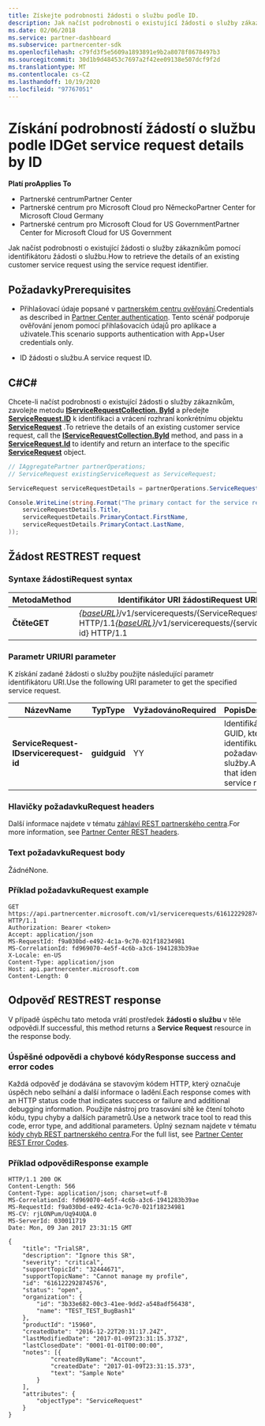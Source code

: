 ```yaml
---
title: Získejte podrobnosti žádosti o službu podle ID.
description: Jak načíst podrobnosti o existující žádosti o služby zákazníkům podle ID
ms.date: 02/06/2018
ms.service: partner-dashboard
ms.subservice: partnercenter-sdk
ms.openlocfilehash: c79fd3f5e5609a1893891e9b2a8078f8678497b3
ms.sourcegitcommit: 30d1b9d48453c7697a2f42ee09138e507dcf9f2d
ms.translationtype: MT
ms.contentlocale: cs-CZ
ms.lasthandoff: 10/19/2020
ms.locfileid: "97767051"
---
```

# <a name="get-service-request-details-by-id"></a><span data-ttu-id="56f5d-103">Získání podrobností žádostí o službu podle ID</span><span class="sxs-lookup"><span data-stu-id="56f5d-103">Get service request details by ID</span></span>

<span data-ttu-id="56f5d-104">**Platí pro**</span><span class="sxs-lookup"><span data-stu-id="56f5d-104">**Applies To**</span></span>

- <span data-ttu-id="56f5d-105">Partnerské centrum</span><span class="sxs-lookup"><span data-stu-id="56f5d-105">Partner Center</span></span>
- <span data-ttu-id="56f5d-106">Partnerské centrum pro Microsoft Cloud pro Německo</span><span class="sxs-lookup"><span data-stu-id="56f5d-106">Partner Center for Microsoft Cloud Germany</span></span>
- <span data-ttu-id="56f5d-107">Partnerské centrum pro Microsoft Cloud for US Government</span><span class="sxs-lookup"><span data-stu-id="56f5d-107">Partner Center for Microsoft Cloud for US Government</span></span>

<span data-ttu-id="56f5d-108">Jak načíst podrobnosti o existující žádosti o služby zákazníkům pomocí identifikátoru žádosti o službu.</span><span class="sxs-lookup"><span data-stu-id="56f5d-108">How to retrieve the details of an existing customer service request using the service request identifier.</span></span>

## <a name="prerequisites"></a><span data-ttu-id="56f5d-109">Požadavky</span><span class="sxs-lookup"><span data-stu-id="56f5d-109">Prerequisites</span></span>

- <span data-ttu-id="56f5d-110">Přihlašovací údaje popsané v [partnerském centru ověřování](partner-center-authentication.md).</span><span class="sxs-lookup"><span data-stu-id="56f5d-110">Credentials as described in [Partner Center authentication](partner-center-authentication.md).</span></span> <span data-ttu-id="56f5d-111">Tento scénář podporuje ověřování jenom pomocí přihlašovacích údajů pro aplikace a uživatele.</span><span class="sxs-lookup"><span data-stu-id="56f5d-111">This scenario supports authentication with App+User credentials only.</span></span>

- <span data-ttu-id="56f5d-112">ID žádosti o službu.</span><span class="sxs-lookup"><span data-stu-id="56f5d-112">A service request ID.</span></span>

## <a name="c"></a><span data-ttu-id="56f5d-113">C\#</span><span class="sxs-lookup"><span data-stu-id="56f5d-113">C\#</span></span>

<span data-ttu-id="56f5d-114">Chcete-li načíst podrobnosti o existující žádosti o služby zákazníkům, zavolejte metodu [**IServiceRequestCollection. ById**](/dotnet/api/microsoft.store.partnercenter.servicerequests.iservicerequestcollection.byid) a předejte [**ServiceRequest.ID**](/dotnet/api/microsoft.store.partnercenter.models.servicerequests.servicerequest.id#Microsoft_Store_PartnerCenter_Models_ServiceRequests_ServiceRequest_Id) k identifikaci a vrácení rozhraní konkrétnímu objektu [**ServiceRequest**](/dotnet/api/microsoft.store.partnercenter.models.servicerequests.servicerequest) .</span><span class="sxs-lookup"><span data-stu-id="56f5d-114">To retrieve the details of an existing customer service request, call the [**IServiceRequestCollection.ById**](/dotnet/api/microsoft.store.partnercenter.servicerequests.iservicerequestcollection.byid) method, and pass in a [**ServiceRequest.Id**](/dotnet/api/microsoft.store.partnercenter.models.servicerequests.servicerequest.id#Microsoft_Store_PartnerCenter_Models_ServiceRequests_ServiceRequest_Id) to identify and return an interface to the specific [**ServiceRequest**](/dotnet/api/microsoft.store.partnercenter.models.servicerequests.servicerequest) object.</span></span>

``` csharp
// IAggregatePartner partnerOperations;
// ServiceRequest existingServiceRequest as ServiceRequest;

ServiceRequest serviceRequestDetails = partnerOperations.ServiceRequests.ById(existingServiceRequest.Id).Get();

Console.WriteLine(string.Format("The primary contact for the service request {0} is {1} {2}.",
    serviceRequestDetails.Title,
    serviceRequestDetails.PrimaryContact.FirstName,
    serviceRequestDetails.PrimaryContact.LastName,
));
```

## <a name="rest-request"></a><span data-ttu-id="56f5d-115">Žádost REST</span><span class="sxs-lookup"><span data-stu-id="56f5d-115">REST request</span></span>

### <a name="request-syntax"></a><span data-ttu-id="56f5d-116">Syntaxe žádosti</span><span class="sxs-lookup"><span data-stu-id="56f5d-116">Request syntax</span></span>

| <span data-ttu-id="56f5d-117">Metoda</span><span class="sxs-lookup"><span data-stu-id="56f5d-117">Method</span></span>    | <span data-ttu-id="56f5d-118">Identifikátor URI žádosti</span><span class="sxs-lookup"><span data-stu-id="56f5d-118">Request URI</span></span>                                                                                 |
|-----------|---------------------------------------------------------------------------------------------|
| <span data-ttu-id="56f5d-119">**Čtěte**</span><span class="sxs-lookup"><span data-stu-id="56f5d-119">**GET**</span></span> | <span data-ttu-id="56f5d-120">[*{baseURL}*](partner-center-rest-urls.md)/v1/servicerequests/{ServiceRequest-ID} HTTP/1.1</span><span class="sxs-lookup"><span data-stu-id="56f5d-120">[*{baseURL}*](partner-center-rest-urls.md)/v1/servicerequests/{servicerequest-id} HTTP/1.1</span></span>  |

### <a name="uri-parameter"></a><span data-ttu-id="56f5d-121">Parametr URI</span><span class="sxs-lookup"><span data-stu-id="56f5d-121">URI parameter</span></span>

<span data-ttu-id="56f5d-122">K získání zadané žádosti o služby použijte následující parametr identifikátoru URI.</span><span class="sxs-lookup"><span data-stu-id="56f5d-122">Use the following URI parameter to get the specified service request.</span></span>

| <span data-ttu-id="56f5d-123">Název</span><span class="sxs-lookup"><span data-stu-id="56f5d-123">Name</span></span>                  | <span data-ttu-id="56f5d-124">Typ</span><span class="sxs-lookup"><span data-stu-id="56f5d-124">Type</span></span>     | <span data-ttu-id="56f5d-125">Vyžadováno</span><span class="sxs-lookup"><span data-stu-id="56f5d-125">Required</span></span> | <span data-ttu-id="56f5d-126">Popis</span><span class="sxs-lookup"><span data-stu-id="56f5d-126">Description</span></span>                                 |
|-----------------------|----------|----------|---------------------------------------------|
| <span data-ttu-id="56f5d-127">**ServiceRequest-ID**</span><span class="sxs-lookup"><span data-stu-id="56f5d-127">**servicerequest-id**</span></span> | <span data-ttu-id="56f5d-128">**guid**</span><span class="sxs-lookup"><span data-stu-id="56f5d-128">**guid**</span></span> | <span data-ttu-id="56f5d-129">Y</span><span class="sxs-lookup"><span data-stu-id="56f5d-129">Y</span></span>        | <span data-ttu-id="56f5d-130">Identifikátor GUID, který identifikuje požadavek služby.</span><span class="sxs-lookup"><span data-stu-id="56f5d-130">A GUID that identifies the service request.</span></span> |

### <a name="request-headers"></a><span data-ttu-id="56f5d-131">Hlavičky požadavku</span><span class="sxs-lookup"><span data-stu-id="56f5d-131">Request headers</span></span>

<span data-ttu-id="56f5d-132">Další informace najdete v tématu [záhlaví REST partnerského centra](headers.md).</span><span class="sxs-lookup"><span data-stu-id="56f5d-132">For more information, see [Partner Center REST headers](headers.md).</span></span>

### <a name="request-body"></a><span data-ttu-id="56f5d-133">Text požadavku</span><span class="sxs-lookup"><span data-stu-id="56f5d-133">Request body</span></span>

<span data-ttu-id="56f5d-134">Žádné</span><span class="sxs-lookup"><span data-stu-id="56f5d-134">None.</span></span>

### <a name="request-example"></a><span data-ttu-id="56f5d-135">Příklad požadavku</span><span class="sxs-lookup"><span data-stu-id="56f5d-135">Request example</span></span>

```http
GET https://api.partnercenter.microsoft.com/v1/servicerequests/616122292874576 HTTP/1.1
Authorization: Bearer <token>
Accept: application/json
MS-RequestId: f9a030bd-e492-4c1a-9c70-021f18234981
MS-CorrelationId: fd969070-4e5f-4c6b-a3c6-1941283b39ae
X-Locale: en-US
Content-Type: application/json
Host: api.partnercenter.microsoft.com
Content-Length: 0
```

## <a name="rest-response"></a><span data-ttu-id="56f5d-136">Odpověď REST</span><span class="sxs-lookup"><span data-stu-id="56f5d-136">REST response</span></span>

<span data-ttu-id="56f5d-137">V případě úspěchu tato metoda vrátí prostředek **žádosti o službu** v těle odpovědi.</span><span class="sxs-lookup"><span data-stu-id="56f5d-137">If successful, this method returns a **Service Request** resource in the response body.</span></span>

### <a name="response-success-and-error-codes"></a><span data-ttu-id="56f5d-138">Úspěšné odpovědi a chybové kódy</span><span class="sxs-lookup"><span data-stu-id="56f5d-138">Response success and error codes</span></span>

<span data-ttu-id="56f5d-139">Každá odpověď je dodávána se stavovým kódem HTTP, který označuje úspěch nebo selhání a další informace o ladění.</span><span class="sxs-lookup"><span data-stu-id="56f5d-139">Each response comes with an HTTP status code that indicates success or failure and additional debugging information.</span></span> <span data-ttu-id="56f5d-140">Použijte nástroj pro trasování sítě ke čtení tohoto kódu, typu chyby a dalších parametrů.</span><span class="sxs-lookup"><span data-stu-id="56f5d-140">Use a network trace tool to read this code, error type, and additional parameters.</span></span> <span data-ttu-id="56f5d-141">Úplný seznam najdete v tématu [kódy chyb REST partnerského centra](error-codes.md).</span><span class="sxs-lookup"><span data-stu-id="56f5d-141">For the full list, see [Partner Center REST Error Codes](error-codes.md).</span></span>

### <a name="response-example"></a><span data-ttu-id="56f5d-142">Příklad odpovědi</span><span class="sxs-lookup"><span data-stu-id="56f5d-142">Response example</span></span>

```http
HTTP/1.1 200 OK
Content-Length: 566
Content-Type: application/json; charset=utf-8
MS-CorrelationId: fd969070-4e5f-4c6b-a3c6-1941283b39ae
MS-RequestId: f9a030bd-e492-4c1a-9c70-021f18234981
MS-CV: rjLONPum/Uq94UQA.0
MS-ServerId: 030011719
Date: Mon, 09 Jan 2017 23:31:15 GMT

{
    "title": "TrialSR",
    "description": "Ignore this SR",
    "severity": "critical",
    "supportTopicId": "32444671",
    "supportTopicName": "Cannot manage my profile",
    "id": "616122292874576",
    "status": "open",
    "organization": {
        "id": "3b33e682-00c3-41ee-9dd2-a548adf56438",
        "name": "TEST_TEST_BugBash1"
    },
    "productId": "15960",
    "createdDate": "2016-12-22T20:31:17.24Z",
    "lastModifiedDate": "2017-01-09T23:31:15.373Z",
    "lastClosedDate": "0001-01-01T00:00:00",
    "notes": [{
            "createdByName": "Account",
            "createdDate": "2017-01-09T23:31:15.373",
            "text": "Sample Note"
        }
    ],
    "attributes": {
        "objectType": "ServiceRequest"
    }
}
```
